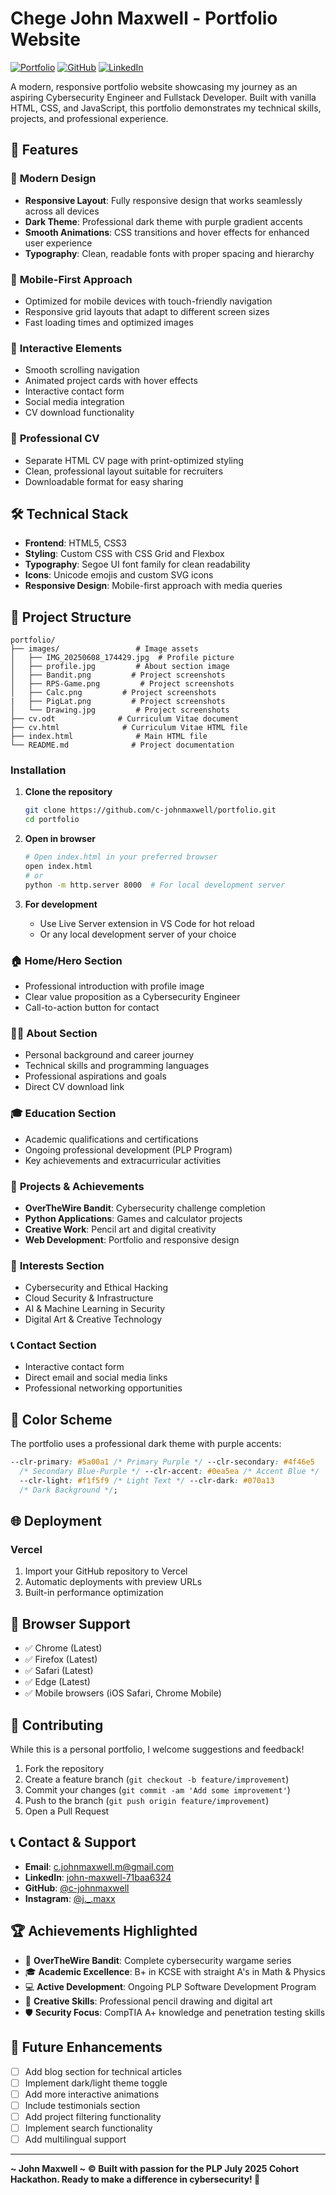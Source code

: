 # Chege John Maxwell - Portfolio Website

[![Portfolio](https://img.shields.io/badge/Portfolio-Live-brightgreen)](https://your-portfolio-url.com)
[![GitHub](https://img.shields.io/badge/GitHub-Repository-blue)](https://github.com/c-johnmaxwell/portfolio)
[![LinkedIn](https://img.shields.io/badge/LinkedIn-Connect-blue)](https://linkedin.com/in/john-maxwell-71baa6324)

A modern, responsive portfolio website showcasing my journey as an aspiring Cybersecurity Engineer and Fullstack Developer. Built with vanilla HTML, CSS, and JavaScript, this portfolio demonstrates my technical skills, projects, and professional experience.

## 🌟 Features

### 🎨 **Modern Design**

- **Responsive Layout**: Fully responsive design that works seamlessly across all devices
- **Dark Theme**: Professional dark theme with purple gradient accents
- **Smooth Animations**: CSS transitions and hover effects for enhanced user experience
- **Typography**: Clean, readable fonts with proper spacing and hierarchy

### 📱 **Mobile-First Approach**

- Optimized for mobile devices with touch-friendly navigation
- Responsive grid layouts that adapt to different screen sizes
- Fast loading times and optimized images

### 🔧 **Interactive Elements**

- Smooth scrolling navigation
- Animated project cards with hover effects
- Interactive contact form
- Social media integration
- CV download functionality

### 📄 **Professional CV**

- Separate HTML CV page with print-optimized styling
- Clean, professional layout suitable for recruiters
- Downloadable format for easy sharing

## 🛠️ Technical Stack

- **Frontend**: HTML5, CSS3
- **Styling**: Custom CSS with CSS Grid and Flexbox
- **Typography**: Segoe UI font family for clean readability
- **Icons**: Unicode emojis and custom SVG icons
- **Responsive Design**: Mobile-first approach with media queries

## 📁 Project Structure

```
portfolio/
├── images/                 # Image assets
│   ├── IMG_20250608_174429.jpg  # Profile picture
│   ├── profile.jpg         # About section image
│   ├── Bandit.png         # Project screenshots
│   ├── RPS-Game.png         # Project screenshots
│   ├── Calc.png         # Project screenshots
|   ├── PigLat.png         # Project screenshots
│   └── Drawing.jpg         # Project screenshots
├── cv.odt              # Curriculum Vitae document
├── cv.html              # Curriculum Vitae HTML file
├── index.html              # Main HTML file
└── README.md              # Project documentation
```

### Installation

1. **Clone the repository**

   ```bash
   git clone https://github.com/c-johnmaxwell/portfolio.git
   cd portfolio
   ```

2. **Open in browser**

   ```bash
   # Open index.html in your preferred browser
   open index.html
   # or
   python -m http.server 8000  # For local development server
   ```

3. **For development**
   - Use Live Server extension in VS Code for hot reload
   - Or any local development server of your choice

### 🏠 **Home/Hero Section**

- Professional introduction with profile image
- Clear value proposition as a Cybersecurity Engineer
- Call-to-action button for contact

### 👨‍💻 **About Section**

- Personal background and career journey
- Technical skills and programming languages
- Professional aspirations and goals
- Direct CV download link

### 🎓 **Education Section**

- Academic qualifications and certifications
- Ongoing professional development (PLP Program)
- Key achievements and extracurricular activities

### 💼 **Projects & Achievements**

- **OverTheWire Bandit**: Cybersecurity challenge completion
- **Python Applications**: Games and calculator projects
- **Creative Work**: Pencil art and digital creativity
- **Web Development**: Portfolio and responsive design

### 🎯 **Interests Section**

- Cybersecurity and Ethical Hacking
- Cloud Security & Infrastructure
- AI & Machine Learning in Security
- Digital Art & Creative Technology

### 📞 **Contact Section**

- Interactive contact form
- Direct email and social media links
- Professional networking opportunities

## 🎨 Color Scheme

The portfolio uses a professional dark theme with purple accents:

```css
--clr-primary: #5a00a1 /* Primary Purple */ --clr-secondary: #4f46e5
  /* Secondary Blue-Purple */ --clr-accent: #0ea5ea /* Accent Blue */
  --clr-light: #f1f5f9 /* Light Text */ --clr-dark: #070a13
  /* Dark Background */;
```

## 🌐 Deployment

### Vercel

1. Import your GitHub repository to Vercel
2. Automatic deployments with preview URLs
3. Built-in performance optimization

## 📱 Browser Support

- ✅ Chrome (Latest)
- ✅ Firefox (Latest)
- ✅ Safari (Latest)
- ✅ Edge (Latest)
- ✅ Mobile browsers (iOS Safari, Chrome Mobile)

## 🤝 Contributing

While this is a personal portfolio, I welcome suggestions and feedback!

1. Fork the repository
2. Create a feature branch (`git checkout -b feature/improvement`)
3. Commit your changes (`git commit -am 'Add some improvement'`)
4. Push to the branch (`git push origin feature/improvement`)
5. Open a Pull Request

## 📞 Contact & Support

- **Email**: [c.johnmaxwell.m@gmail.com](mailto:c.johnmaxwell.m@gmail.com)
- **LinkedIn**: [john-maxwell-71baa6324](https://linkedin.com/in/john-maxwell-71baa6324)
- **GitHub**: [@c-johnmaxwell](https://github.com/c-johnmaxwell)
- **Instagram**: [@j.\_.maxx](https://instagram.com/j._.maxx)

## 🏆 Achievements Highlighted

- 🔐 **OverTheWire Bandit**: Complete cybersecurity wargame series
- 🎓 **Academic Excellence**: B+ in KCSE with straight A's in Math & Physics
- 💻 **Active Development**: Ongoing PLP Software Development Program
- 🎨 **Creative Skills**: Professional pencil drawing and digital art
- 🛡️ **Security Focus**: CompTIA A+ knowledge and penetration testing skills

## 🔮 Future Enhancements

- [ ] Add blog section for technical articles
- [ ] Implement dark/light theme toggle
- [ ] Add more interactive animations
- [ ] Include testimonials section
- [ ] Add project filtering functionality
- [ ] Implement search functionality
- [ ] Add multilingual support

---

**~ John Maxwell ~**
**&copy; Built with passion for the PLP July 2025 Cohort Hackathon. Ready
to make a difference in cybersecurity! 🚀**
